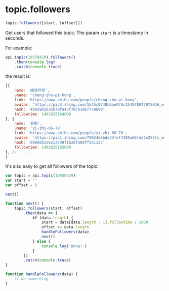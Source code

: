 # topic.followers

```javascript
topic.followers([start, [offset]])
```

Get users that followed this topic. The param `start` is a timestamp in seconds.

For example:

```javascript
api.topic(19550429).followers()
    .then(console.log)
    .catch(console.trace)
```

the result is:

```javascript
[{
    name: '成住坏空',
    uname: 'cheng-zhu-pi-kong',
    link: 'https://www.zhihu.com/people/cheng-zhu-pi-kong',
    avatar: 'https://pic3.zhimg.com/1b45c0748b6ae07dc154878047973016_m.jpg',
    hash: '4b929d1b35b70fe45f78cb1067778609',
    followtime: 1462625164000
}, {
    name: '易栀',
    uname: 'yi-zhi-66-78',
    link: 'https://www.zhihu.com/people/yi-zhi-66-78',
    avatar: 'https://pic1.zhimg.com/79924d6bda33fef7389a66fde2e252fc_m.jpg',
    hash: 'd8066b156213739f1b26fa89ff5a113c',
    followtime: 1462625162000
}, // ... ...
]
```

It's also easy to get all followers of the topic:

```javascript
var topic = api.topic(19550429)
var start = ''
var offset = 0

next()

function next() {
    topic.followers(start, offset)
        .then(data => {
            if (data.length) {
                start = data[data.length - 1].followtime / 1000
                offset += data.length
                handleFollowers(data)
                next()
            } else {
                console.log('Done!')
            }
        })
        .catch(console.trace)
}

function handleFollowers(data) {
    // do something
}
```

